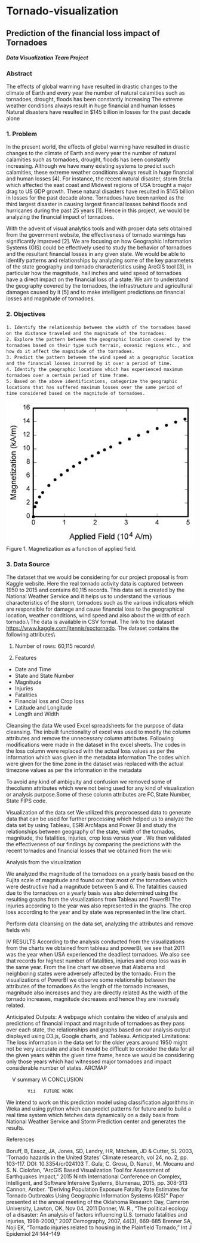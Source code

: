# Tornado-visualization
## Prediction of the financial loss impact of Tornadoes
##### Data Visualization Team Project

### Abstract
The effects of global warming have resulted in drastic changes to  the climate of Earth and every year the number of natural  calamities such as tornadoes, drought, floods has been constantly increasing The extreme weather conditions always result in huge financial  and human losses Natural disasters have resulted in $145 billion in losses for the past decade alone

### 1. Problem

In the present world, the effects of global warming have resulted in drastic changes to the climate of Earth and every year the number of natural calamities such as tornadoes, drought, floods has been constantly increasing. Although we have many existing systems to predict such calamities, these extreme weather conditions always result in huge financial and human losses [4]. For instance, the recent natural disaster, storm Stella which affected the east coast and Midwest regions of USA brought a major drag to US GDP growth. These natural disasters have resulted in $145 billion in losses for the past decade alone. Tornadoes have been ranked as the third largest disaster in causing largest financial losses behind floods and hurricanes during the past 25 years [1]. Hence in this project, we would be analyzing the financial impact of tornadoes.

With the advent of visual analytics tools and with proper data sets obtained from the government website, the effectiveness of tornado warnings has significantly improved [2]. We are focusing on how Geographic Information Systems (GIS) could be effectively used to study the behavior of tornadoes and the resultant financial losses in any given state. We would be able to identify patterns and relationships by analyzing some of the key parameters of the state geography and tornado characteristics using ArcGIS tool [3], in particular how the magnitude, hail inches and wind speed of tornadoes have a direct impact on the financial loss of a state. We aim to understand the geography covered by the tornadoes, the infrastructure and agricultural damages caused by it [5] and to make intelligent predictions on financial losses and magnitude of tornadoes.


### 2. Objectives
	1. Identify the relationship between the width of the tornadoes based on the distance traveled and the magnitude of the tornadoes.
	2. Explore the pattern between the geographic location covered by the tornadoes based on their type such terrain, oceanic regions etc., and how do it affect the magnitude of the tornadoes.
	3. Predict the pattern between the wind speed at a geographic location and the financial losses incurred by it over a period of time.
	4. Identify the geographic locations which has experienced maximum tornadoes over a certain period of time frame.
	5. Based on the above identifications, categorize the geographic locations that has suffered maximum losses over the same period of time considered based on the magnitude of tornadoes.

![GitHub Logo](/images/Page-2-Image-1.jpg)
Figure 1. Magnetization as a function of applied field.



### 3. Data Source
The dataset that we would be considering for our project proposal is from Kaggle website. Here the real tornado activity data is captured between 1950 to 2015 and contains 60,115 records. This data set is created by the National Weather Service and it helps us to understand the various characteristics of the storm, tornadoes such as the various indicators which are responsible for damage and cause financial loss to the geographical location, weather conditions, wind speed and also about the width of each tornado.\ 
The data is available in CSV format. The link to the dataset https://www.kaggle.com/jtennis/spctornado. The dataset contains the following attributes\
1. Number of rows:  60,115 records\

2. Features
* Date and Time 
* State and State Number
* Magnitude 
* Injuries
* Fatalities
* Financial loss and Crop loss
* Latitude and Longitude
* Length and Width 


Cleansing the data 
We used Excel spreadsheets for the purpose of data cleansing. The inbuilt functionality of excel was used to modify the column attributes and remove the unnecessary column attributes. Following modifications were made in the dataset in the excel sheets.
The codes in the loss column were replaced with the actual loss values as per the information which was given in the metadata information
The codes which were given for the time zone in the dataset was replaced with the actual timezone values as per the information in the metadata

To avoid any kind of ambiguity and confusion we removed some of thecolumn attributes which were not being used for any kind of visualization or analysis purpose.Some of these column attributes are FC,State Number, State FIPS code.

Visualization of the data set 
We utilized this  preprocessed  data to generate data that can be used for further processing which helped us to analyze the data set by using Tableau, ESRI ArcMaps and Power BI and study the relationships between geography of the state, width of the tornados, magnitude, the fatalities, injuries, crop loss versus year . We then validated  the effectiveness of our findings by comparing the predictions with the recent tornados and financial losses that we obtained from the wiki


















Analysis from the visualization

We analyzed the magnitude of the tornadoes on a yearly basis based on the Fujita scale of magnitude and found out that most of the tornadoes which were destructive had a magnitude between 5 and 6.
The fatalities caused due to the tornadoes on a yearly basis was also determined using the resulting graphs from the visualizations from Tableau and PowerBI
The injuries according to the year was also represented in the graphs.
The crop loss according to the year and  by state was represented in the line chart.

Perform data cleansing on the data set, analyzing the attributes and remove fields whi	
	
IV   RESULTS
According to the analysis conducted from the visualizations from the charts we obtained from tableau and powerBI, we see that 2011 was the year when USA  experienced the deadliest tornadoes.
We also see that records for highest number of fatalities, injuries and crop loss was in the same year.
From the line chart we observe that Alabama and neighboring states were adversely affected by the tornado.
From the visualizations of PowerBI we observe some relationship between the attributes of the tornadoes
As the length of the tornado increases, magnitude also increases and they are directly related
As the width of the tornado increases, magnitude decreases and hence they are inversely related.

Anticipated Outputs:
A webpage which contains the video of analysis and predictions of financial impact and magnitude of tornadoes as they pass over each state, the relationships and graphs based on our analysis output displayed using D3.js, Google charts, and Tableau.
Anticipated Limitations:
The loss information in the data set for the older years around 1950 might not be very accurate and also it would be difficult to consider the data for all the given years within the given time frame, hence we would be considering only those years which had witnessed major tornadoes and impact considerable number of states.
ARCMAP

 
 
V   summary
             Vi   CONCLUSION

            Vii   FUTURE WORK

We intend to work on this prediction model using classification algorithms in Weka and using python which can predict patterns for future and to build a real time system which fetches data dynamically on a daily basis from National Weather Service and Storm Prediction center and generates the results.

References


Boruff, B, Easoz, JA, Jones, SD, Landry, HR, Mitchem, JD & Cutter, SL 2003, 'Tornado hazards in the United States' Climate research, vol 24, no. 2, pp. 103-117. DOI: 10.3354/cr024103
T. Gula, C. Grosu, D. Nanuti, M. Mocanu and S. N. Ciolofan, "ArcGIS Based Visualization Tool for Assessment of Earthquakes Impact," 2015 Ninth International Conference on Complex, Intelligent, and Software Intensive Systems, Blumenau, 2015, pp. 308-313
Cannon, Amber. "Deriving Population Exposure Fatality Rate Estimates for Tornado Outbreaks Using Geographic Information Systems (GIS)" Paper presented at the annual meeting of the Oklahoma Research Day, Cameron University, Lawton, OK, Nov 04, 2011
Donner, W. R., “The political ecology of a disaster: An analysis of factors influencing U.S. tornado fatalities and injuries, 1998-2000,” 2007 Demography, 2007, 44(3), 669-685
Brenner SA, Noji EK, “Tornado injuries related to housing in the Plainfield Tornado,” Int J Epidemiol 24:144–149




